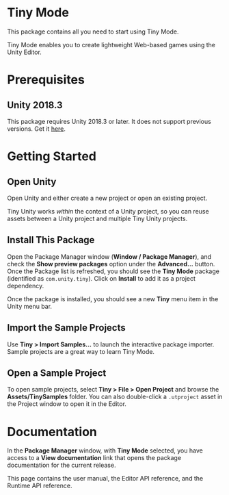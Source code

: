 # Tiny Mode
This package contains all you need to start using Tiny Mode.

Tiny Mode enables you to create lightweight Web-based games using the Unity Editor.

# Prerequisites
## Unity 2018.3
This package requires Unity 2018.3 or later. It does not support previous versions. Get it [here](https://unity3d.com/get-unity/update).

# Getting Started
## Open Unity
Open Unity and either create a new project or open an existing project.

Tiny Unity works *within* the context of a Unity project, so you can reuse assets between a Unity project and multiple Tiny Unity projects.

## Install This Package
Open the Package Manager window (__Window / Package Manager__), and check the __Show preview packages__ option under the __Advanced...__ button. Once the Package list is refreshed, you should see the __Tiny Mode__ package (identified as `com.unity.tiny`). Click on __Install__ to add it as a project dependency.

Once the package is installed, you should see a new __Tiny__ menu item in the Unity menu bar.

## Import the Sample Projects

Use __Tiny > Import Samples...__ to launch the interactive package importer. Sample projects are a great way to learn Tiny Mode.

## Open a Sample Project
To open sample projects, select __Tiny > File > Open Project__ and browse the __Assets/TinySamples__ folder. You can also double-click a `.utproject` asset in the Project window to open it in the Editor.

# Documentation
In the __Package Manager__ window, with __Tiny Mode__ selected, you have access to a __View documentation__ link that opens the package documentation for the current release.

This page contains the user manual, the Editor API reference, and the Runtime API reference.

